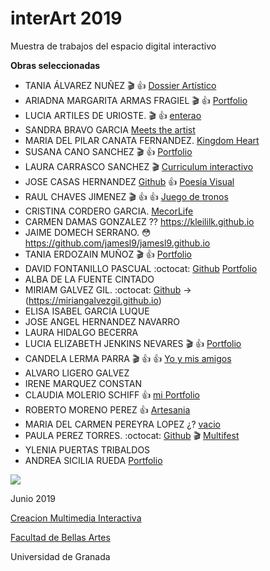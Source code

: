 # interArt 2019

Muestra de trabajos del espacio digital interactivo 

**Obras seleccionadas**

- TANIA ÁLVAREZ NUÑEZ :clapper: :+1: [Dossier Artístico](https://taniaalvarez.github.io)
- ARIADNA MARGARITA ARMAS FRAGIEL :clapper: :+1: [Portfolio](https://ariaadna.github.io/Portfolio.html)
- LUCIA ARTILES DE URIOSTE. :clapper: :+1: [enterao](https://github.com/luciaartiles/luciaartiles.github.io)
- SANDRA BRAVO GARCIA [Meets the artist](https://github.com/Tremenduskah/tremenduskah.github.io)
- MARIA DEL PILAR CANATA FERNANDEZ. [Kingdom Heart](https://github.com/Evangelineart/Evangelineart.github.io)
- SUSANA CANO SANCHEZ :clapper: :+1: [Portfolio](https://susankno.github.io) 
- LAURA CARRASCO SANCHEZ :clapper: [Curriculum interactivo](https://github.com/laliver/laliver.github.io)
- JOSE CASAS HERNANDEZ [Github](https://github.com/jasecosas) :+1: [Poesía Visual](https://jasecosas.github.io/) 
- RAUL CHAVES JIMENEZ :clapper: :+1: :+1:  [Juego de tronos](https://github.com/raulchaves/raulchaves.github.io)
- CRISTINA CORDERO GARCIA. [MecorLife](https://github.com/orezero18/orezero18.github.io)
- CARMEN DAMAS GONZALEZ ?? https://kleililk.github.io 
- JAIME DOMECH SERRANO. :flushed:  https://github.com/jamesl9/jamesl9.github.io
- TANIA ERDOZAIN MUÑOZ :clapper: :+1: [Portfolio](https://taniaerdozain.github.io)
- DAVID FONTANILLO PASCUAL :octocat: [Github](https://github.com/fontichu/fontichu.github.io) [Portfolio](https://fontichu.github.io) 
- ALBA DE LA FUENTE CINTADO 
- MIRIAM GALVEZ GIL.  :octocat:  [Github](https://github.com/miriangalvezgil/miriangalvezgil.github.io) -> (https://miriangalvezgil.github.io)
- ELISA ISABEL GARCIA LUQUE 
- JOSE ANGEL HERNANDEZ NAVARRO
- LAURA HIDALGO BECERRA
- LUCIA ELIZABETH JENKINS NEVARES :clapper: :+1: [Portfolio](https://luciaajenkins.github.io/proyectofinal.html)
- CANDELA LERMA PARRA :clapper: :+1: :+1: [Yo y mis amigos](https://candelalermaparra.github.io)
- ALVARO LIGERO GALVEZ
- IRENE MARQUEZ CONSTAN 
- CLAUDIA MOLERIO SCHIFF  :+1: [mi Portfolio](https://github.com/Claumschiff/Claumschiff.github.io)
- ROBERTO MORENO PEREZ :+1: [Artesania](https://github.com/robertmorenoartist/robertmorenoartist.github.io)
- MARIA DEL CARMEN PEREYRA LOPEZ ¿? [vacio](https://carmenplop.github.io) 
- PAULA PEREZ TORRES. :octocat: [Github](https://github.com/paulapereztorres/paulapereztorres.github.io) :clapper:  [Multifest](https://paulapereztorres.github.io)
- YLENIA PUERTAS TRIBALDOS 
- ANDREA SICILIA RUEDA [Portfolio](https://andreasicilia.github.io)



![](https://upload.wikimedia.org/wikipedia/commons/thumb/6/62/CC-BY-SA-Andere_Wikis_%28v%29.svg/200px-CC-BY-SA-Andere_Wikis_%28v%29.svg.png)

Junio 2019 

[Creacion Multimedia Interactiva](http://utopolis.ugr.es/cmi)

[Facultad de Bellas Artes](http://bellasartes.ugr.es)

Universidad de Granada
